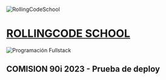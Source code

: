 ![RollingCodeSchool](logo_rolling_blanco.png)
# [ROLLINGCODE SCHOOL](https://rollingcodeschool.com/)

![Programación Fullstack](programacion_fullstack.png)
## COMISION 90i 2023 - Prueba de deploy
